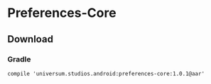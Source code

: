 Preferences-Core
===============

## Download ##

### Gradle ###

    compile 'universum.studios.android:preferences-core:1.0.1@aar'
